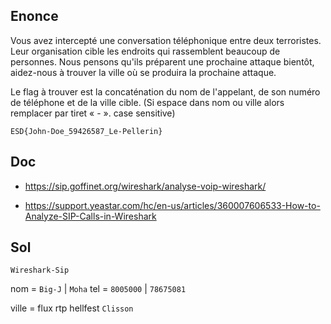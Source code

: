 ## Enonce

Vous avez intercepté une conversation téléphonique entre deux terroristes. Leur organisation cible les endroits qui rassemblent beaucoup de personnes. Nous pensons qu'ils préparent une prochaine attaque bientôt, aidez-nous à trouver la ville où se produira la prochaine attaque.

Le flag à trouver est la concaténation du nom de l'appelant, de son numéro de téléphone et de la ville cible. (Si espace dans nom ou ville alors remplacer par tiret « - ». case sensitive)

`ESD{John-Doe_59426587_Le-Pellerin}` 

## Doc

- https://sip.goffinet.org/wireshark/analyse-voip-wireshark/

- https://support.yeastar.com/hc/en-us/articles/360007606533-How-to-Analyze-SIP-Calls-in-Wireshark

## Sol

`Wireshark-Sip` 

nom = `Big-J` | `Moha`
tel = `8005000` | `78675081`

ville = flux rtp hellfest `Clisson`



